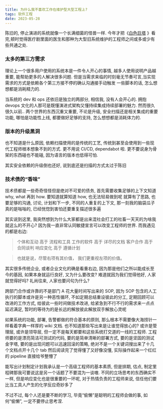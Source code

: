 ```yaml
---
title: 为什么我不喜欢工作在维护型大型工程上?
tags: 软件工程
date: 2023-05-28
---
```


陈旧的, 停止演进的系统就像一个长满细菌的怪兽一样. 今年才把《[白色巨塔](https://movie.douban.com/subject/2150220/)
》看完,顿时觉得医疗剧里面的医生和那种为大型旧系统维护的工程师之间或多或少有些共通之处.

### 太多的第三方需求

理论上一个很多用户使用的系统本是一件令人开心的事情, 越多人使用说明产品越重要, 能帮助更多的人解决很多问题.
但是当需求来临的时刻毫无节奏可言,当实现需求的方式是依赖各个第三方接不停的确认沟通接手动触发
一些脚本的话, 怎么想想都是消耗精力的.

当系统的 dev 和 ops 还依旧是独立的两部分, 相信我, 没有人会开心的. 拥抱 devops 文化的人那可是既懂演进式架构又懂持续集成持续部署的魅力.
然而很久很久以前.. 两个世界的东西沉重又重要,
不论是升级, 安全扫描还是相关集成的重要功能, 哪怕是功能性上线, 都要做好足够的支持, 怎么想想都是消耗体力的.

### 版本的升级黑洞

也不知道是什么原因, 依赖扫描使用的是传统的工艺, 传统到甚至会使用到一些现代工程师根本想象不到的方式. 更不用说 CI/CD, dependabot 啦.
更不要说身为骨架的东西碰也不能碰, 因为语言的版本也低得可怕.

其实安全依赖的升级倒也还好, 说到底还是扫描的方式太过于陈旧

### 技术债的“香味”

技术债都是一些奇奇怪怪但是绝对不可爱的债务, 首先需要收集足够的上下文知道 why, what 再到 how. 要知道就算知道 how, 也无法轻易做到呢
就算有了思路, 也要足够的沟通, 讨论, 计划和下一步, 不同的人重复的上下文, 那一刻我的脑袋瓜子真的是嗡嗡的, 已经恍惚到害怕还要重复描述很多遍

其实说到这里, 我突然想到为什么大家都是出来混社会打工的社畜一天天的为啥我就这么的不开心? 因为我一直非常认同敏捷宣言可以改变工程师的世界.
而我遇见的都是右边:

> 个体和互动 高于 流程和工具
> 工作的软件 高于 详尽的文档
> 客户合作 高于 合同谈判
> 响应变化 高于 遵循计划

> 也就是说，尽管右项有其价值，
> 我们更重视左项的价值。

其实很多传统企业, 或者企业文化的确是看重右边, 因为那是他们之所以能成长至今的基因, 如果本身就运行良好, 又为什么要改变? 难道就因为我们觉得他好,
人家就觉得好吗? 礼尚往来, 人家也要问句为什么?

跨部门合作或许靠的不是部门 A 花大量时间写出来的 SOP, 因为 SOP 包含的人工执行的脚本或许是另一种恶性循环, 不如定期总结重设彼此的分工,
定期回顾可以改进的工作方式, 给彼此一些时间做技术改进, 给紧急到不行不行的需求来一点点延迟满足, 暂时的等待为的是长远的解放彼此解放双手解放心灵呢

如果系统的功能, 部署, 告警都做的符合基本的原则, 那么根本不需要像大海捞针一样看着字典一样厚的 wiki 文档. 也不知道那些写出来是让谁觉得放心的?
或许是管理层, 或许是领导层, 但一定不是每天都要和这些系统打交道的一线的工程师. 工程师要的是漂亮简洁可测试的代码, 要的是简单清晰的部署方式,
要的是坚固的测试金字塔, 要的是出现问题可以迅速回滚的策略, 绝对不是一个关键词搜出来了十几个文档点开十几个 tab 然后阅读完了觉得懂了又好像没懂,
实际操作起来一个红红的 pipeline 直接给爷整懵了

能写出计划制定计划我承认是一个高级工程师的基本素质, 但是排期, 估点, 制定里程碑那我可要说这是另一个话题了不要混为一谈嗷. 不同的立场思考的东西确实不一样,
但是响应变化也是很重要的一环呢, 对于热情负责的工程师来说, 信任他们要比当工具人产生的化学反应奇妙多了

不过不过, 每个人还是要不断的学习, 毕竟“偷懒”是聪明的工程师会做的事, 如何“偷懒”, 一定不要停止思考涅.

